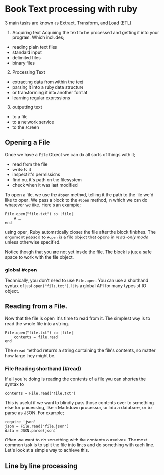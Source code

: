 # Book Text processing with ruby

3 main tasks are known as Extract, Transform, and Load (ETL)

1. Acquiring text
Acquiring the text to be processed and getting it into your program. Which includes;
- reading plain text files
- standard input
- delimited files
- binary files

2. Processing Text
- extracting data from within the text
- parsing it into a ruby data structure
- or transforming it into another format
- learning regular expressions

3. outputting text
- to a file
- to a network service
- to the screen

## Opening a File

Once we have a `File` Object we can do all sorts of things with it;
- read from the file
- write to it
- inspect it's permissions
- find out it's path on the filesystem
- check when it was last modified

To open a file, we use the `#open` method, telling it the path to the file we'd like to open. We pass a block to the `#open` method, in which we can do whatever we like. Here's an example;

    File.open("file.txt") do |file|
        # …
    end

using open, Ruby automatically closes the file after the block finishes. The argument passed to `#open` is a file object that opens in _read-only mode_ unless otherwise specified.

Notice though that you are not yet inside the file. The block is just a safe space to work with the file object.

### global #open
Technically, you don't need to use `File.open`. You can use a shorthand syntax of just `open("file.txt")`. It is a global API for many types of IO object.

## Reading from a File.

Now that the file is open, it's time to read from it. The simplest way is to read the whole file into a string.

    File.open("file.txt") do |file|
        contents = file.read
    end


The `#read` method returns a string containing the file's contents, no matter how large they might be.

### File Reading shorthand (#read)
If all you're doing is reading the contents of a file you can shorten the syntax to

    contents = File.read('file.txt')

This is useful if we want to blindly pass those contents over to something else for processing, like a Markdown processor, or into a database, or to parse as JSON. For example;

    require 'json'
    json = File.read('file.json')
    data = JSON.parse(json)

Often we want to do something with the contents ourselves. The most common task is to split the file into lines and do something with each line. Let's look at a simple way to achieve this.

## Line by line processing
